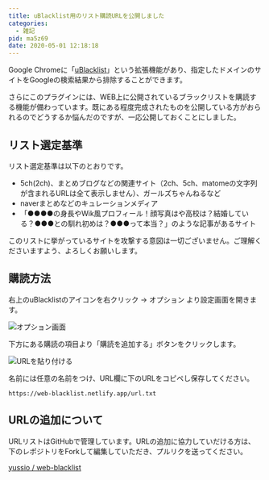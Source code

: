 ```yaml
---
title: uBlacklist用のリスト購読URLを公開しました
categories:
  - 雑記
pid: ma5z69
date: 2020-05-01 12:18:18
---
```


Google Chromeに「[uBlacklist](https://chrome.google.com/webstore/detail/ublacklist/pncfbmialoiaghdehhbnbhkkgmjanfhe?hl=ja)」という拡張機能があり、指定したドメインのサイトをGoogleの検索結果から排除することができます。

さらにこのプラグインには、WEB上に公開されているブラックリストを購読する機能が備わっています。既にある程度完成されたものを公開している方がおられるのでどうするか悩んだのですが、一応公開しておくことにしました。


## リスト選定基準

リスト選定基準は以下のとおりです。

- 5ch(2ch)、まとめブログなどの関連サイト（2ch、5ch、matomeの文字列が含まれるURLは全て表示しません）、ガールズちゃんねるなど
- naverまとめなどのキュレーションメディア
- 「●●●●の身長やWik風プロフィール！顔写真はや高校は？結婚している？●●●との馴れ初めは？●●●って本当？」のような記事があるサイト

<div class="alert warning">このリストに挙がっているサイトを攻撃する意図は一切ございません。ご理解くださいますよう、よろしくお願いします。</div>


## 購読方法

右上のuBlacklistのアイコンを右クリック → オプション より設定画面を開きます。

![オプション画面](1.png)

下方にある購読の項目より「購読を追加する」ボタンをクリックします。

![URLを貼り付ける](2.png)

名前には任意の名前をつけ、URL欄に下のURLをコピペし保存してください。

```
https://web-blacklist.netlify.app/url.txt
```

## URLの追加について

URLリストはGitHubで管理しています。URLの追加に協力していだける方は、下のレポジトリをForkして編集していただき、プルリクを送ってください。

<a href="https://github.com/yussio/web-blacklist" class="card-link">yussio / web-blacklist</a>
